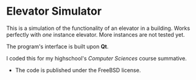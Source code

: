 # Elevator Simulator

This is a simulation of the functionality of an elevator in a building. Works perfectly with *one* instance elevator. More instances are not tested yet.

The program's interface is built upon **Qt**.

I coded this for my highschool's *Computer Sciences* course summative.

* The code is published under the FreeBSD license.

